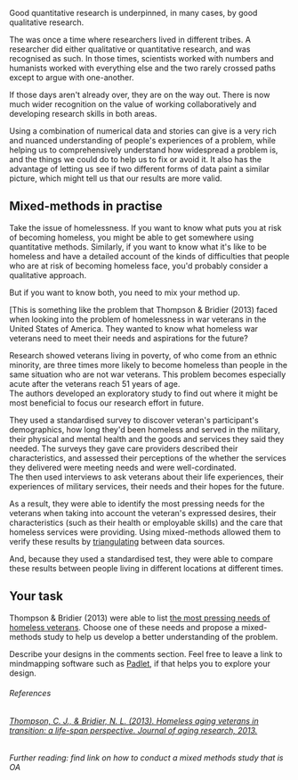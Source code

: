 Good quantitative research is underpinned, in many cases, by good qualitative research.

The was once a time where researchers lived in different tribes.  A researcher did either qualitative or quantitative research, and was recognised as such.  In those times, scientists worked with numbers and humanists worked with everything else and the two rarely crossed paths except to argue with one-another.

If those days aren't already over, they are on the way out. There is now much wider recognition on the value of working collaboratively and developing research skills in both areas.

Using a combination of numerical data and stories can give is a very rich and nuanced understanding of people's experiences of a problem, while helping us to comprehensively understand how widespread a problem is, and the things we could do to help us to fix or avoid it.  It also has the advantage of letting us see if two different forms of data paint a similar picture, which might tell us that our results are more valid.

## Mixed-methods in practise

Take the issue of homelessness.  If you want to know what puts you at risk of becoming homeless, you might be able to get somewhere using quantitative methods.  Similarly, if you want to know what it's like to be homeless and have a detailed account of the kinds of difficulties that people who are at risk of becoming homeless face, you'd probably consider a qualitative approach.

But if you want to know both, you need to mix your method up.  

[This is something like the problem that Thompson & Bridier (2013) faced when looking into the problem of homelessness in war veterans in the United States of America. They wanted to know what homeless war veterans need to meet their needs and aspirations for the future?

Research showed veterans living in poverty, of who come from an ethnic minority, are three times more likely to become homeless than people in the same situation who are not war veterans.  This problem becomes especially acute after the veterans reach 51 years of age.  
The authors developed an exploratory study to find out where it might be most beneficial to focus our research effort in future.

They used a standardised survey to discover veteran's participant's demographics, how long they'd been homeless and served in the military, their physical and mental health and the goods and services they said they needed.  The surveys they gave care providers described their characteristics, and assessed their perceptions of the whether the services they delivered were meeting needs and were well-cordinated.  
The then used interviews to ask veterans about their life experiences, their experiences of military services, their needs and their hopes for the future.  

As a result, they were able to identify the most pressing needs for the veterans when taking into account the veteran's expressed desires, their characteristics (such as their health or employable skills) and the care that homeless services were providing.  Using mixed-methods allowed them to verify these results by [triangulating](http://www.bmj.com/bmj/section-pdf/186156?path=/bmj/341/7783/Research_Methods_Reporting.full.pdf) between  data sources.

And, because they used a standardised test, they were able to compare these results between people living in different locations at different times.

## Your task

Thompson & Bridier (2013) were able to list [the most pressing needs of homeless veterans](https://www.hindawi.com/journals/jar/2013/570407/tab2/).  Choose one of these needs and propose a mixed-methods study to help us develop a better understanding of the problem. 

Describe your designs in the comments section.  Feel free to leave a link to mindmapping software such as [Padlet](link), if that helps you to explore your design.

###### References

###### [Thompson, C. J., & Bridier, N. L. (2013). Homeless aging veterans in transition: a life-span perspective. Journal of aging research, 2013.](http://dx.doi.org/10.1155/2013/570407)

###### Further reading: find link on how to conduct a mixed methods study that is OA



